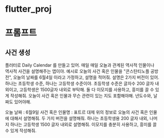 # flutter_proj


# 프롬프트
## 


## 사건 생성
플러터로 Daily Calendar 를 만들고 있어. 매일 매일 오늘과 관계된 역사적 인물이나 역사적 사건을 설명해주는 앱이야. 예시로 오늘의 사건 혹은 인물을 "콘스탄티노플 공방전", 오늘의 날짜를 6월4일 이라고 가정하고, 설명을 적어줘. 설명은 2가지 버전이 있어. 하나는 초등학생 수준, 하나는 고등학생 수준이야. 초등학생 수준은 글자수 200 글자 내외이고, 고등학생은 1500글자 내외로 부탁해. 둘 다 이모지를 사용하고, 흥미를 끌 수 있게 작성해줘. 오늘이 사건 혹은 인물과 무슨 관련이 있는 지도 포함해야해. 년도수와, 날짜도 있어야해.


오늘 날짜 : 6월9일
사건 혹은 인물명 : 표트르 대제
위의 정보로 오늘의 사건 혹은 인물에 대해서 설명해줘.
두 가지 버전을 설명해줘. 하나는 초등학생용 200 글자 내외, 나머지 하나는 고등학생 1500 글자 내외로 설명해줘.
이모지를 충분히 사용하고, 흥미를 끌 수 있게 작성해줘.
